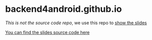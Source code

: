 # backend4android.github.io

*This is not the source code repo*, we use this repo to [show the slides](http://backend4android.github.io)

[You can find the slides source code here](https://github.com/backend4android/slides)
